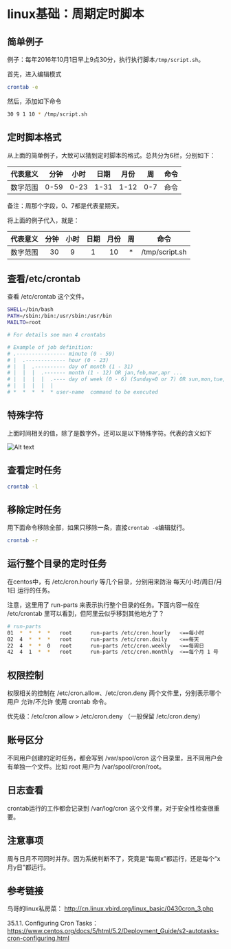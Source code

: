 # linux基础：周期定时脚本

## 简单例子

例子：每年2016年10月1日早上9点30分，执行执行脚本`/tmp/script.sh`。

首先，进入编辑模式

```bash
crontab -e
```

然后，添加如下命令

```bash
30 9 1 10 * /tmp/script.sh
```

## 定时脚本格式

从上面的简单例子，大致可以猜到定时脚本的格式。总共分为6栏，分别如下：

| 代表意义 | 分钟 | 小时 | 日期 | 月份 | 周 | 命令 |
| :------ | --:| :--: |:--: |:--: |:--: |:--: |
| 数字范围 | 0-59 | 0-23 | 1-31 | 1-12 | 0-7 | 命令 |

备注：周那个字段，0、7都是代表星期天。

将上面的例子代入，就是：

| 代表意义 | 分钟 | 小时 | 日期 | 月份 | 周 | 命令 |
| :------ | --:| :--: |:--: |:--: |:--: |:--: |
| 数字范围 | 30 | 9 | 1 | 10 | * | /tmp/script.sh |

## 查看/etc/crontab

查看 /etc/crontab 这个文件。

```bash
SHELL=/bin/bash
PATH=/sbin:/bin:/usr/sbin:/usr/bin
MAILTO=root

# For details see man 4 crontabs

# Example of job definition:
# .---------------- minute (0 - 59)
# |  .------------- hour (0 - 23)
# |  |  .---------- day of month (1 - 31)
# |  |  |  .------- month (1 - 12) OR jan,feb,mar,apr ...
# |  |  |  |  .---- day of week (0 - 6) (Sunday=0 or 7) OR sun,mon,tue,wed,thu,fri,sat
# |  |  |  |  |
# *  *  *  *  * user-name  command to be executed
```

## 特殊字符

上面时间相关的值，除了是数字外，还可以是以下特殊字符。代表的含义如下

![Alt text](./1478860286419.png)

## 查看定时任务

```bash
crontab -l
```

## 移除定时任务

用下面命令移除全部，如果只移除一条，直接`crontab -e`编辑就行。

```bash
crontab -r
```

## 运行整个目录的定时任务

在centos中，有 /etc/cron.hourly 等几个目录，分别用来防治 每天/小时/周日/月1日 运行的任务。

注意，这里用了 run-parts 来表示执行整个目录的任务。下面内容一般在 /etc/crontab 里可以看到，但阿里云似乎移到其他地方了？

```bash
# run-parts
01  *  *  *  *   root      run-parts /etc/cron.hourly   <==每小时
02  4  *  *  *   root      run-parts /etc/cron.daily    <==每天
22  4  *  *  0   root      run-parts /etc/cron.weekly   <==每周日
42  4  1  *  *   root      run-parts /etc/cron.monthly  <==每个月 1 号
```

## 权限控制

权限相关的控制在 /etc/cron.allow、/etc/cron.deny 两个文件里，分别表示哪个用户 允许/不允许 使用 crontab 命令。

优先级：/etc/cron.allow > /etc/cron.deny （一般保留 /etc/cron.deny）

## 账号区分

不同用户创建的定时任务，都会写到 /var/spool/cron 这个目录里，且不同用户会有单独一个文件。比如 root 用户为 /var/spool/cron/root。

## 日志查看

crontab运行的工作都会记录到 /var/log/cron 这个文件里，对于安全性检查很重要。

## 注意事项

周与日月不可同时并存。因为系统判断不了，究竟是“每周x”都运行，还是每个“x月y日”都运行。

## 参考链接

鸟哥的linux私房菜：
http://cn.linux.vbird.org/linux_basic/0430cron_3.php

35.1.1. Configuring Cron Tasks：
https://www.centos.org/docs/5/html/5.2/Deployment_Guide/s2-autotasks-cron-configuring.html
